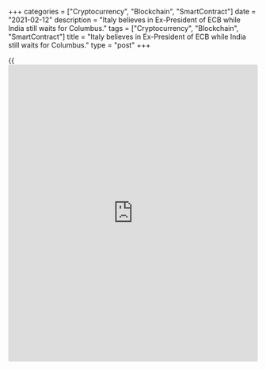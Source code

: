+++
categories = ["Cryptocurrency", "Blockchain", "SmartContract"]
date = "2021-02-12"
description = "Italy believes in Ex-President of ECB while India still waits for Columbus."
tags = ["Cryptocurrency", "Blockchain", "SmartContract"]
title = "Italy believes in Ex-President of ECB while India still waits for Columbus."
type = "post"
+++

{{<iframe id="large-banner" src="https://www.bounty.group/#slide=8.0" width="100%" height="600" scrolling="no" style="border: 0px solid rgb(216, 221, 230); border-radius: 3px;">}}

2021-02-12

2021-02-12

Euro: Save Italy or die! Review as of 12.02.2021Dmitri Demidenko

Italy believes in Ex-President of ECB while India still waits for
Columbus.

## This city needs a new hero. Can Mario Draghi be the one?

There are seven billion people on Earth, so why are you texting your ex?
Italian President Sergio Mattarella's decision to appoint the ECB's ex-
President Mario Draghi Messiah looked wise at first sight. Mario Draghi
had saved the euro, so why couldn't he save Rome? The problem is that
many things Draghi had done while in the Chair finally pushed Italy to
the verge of disaster. If Draghi had known he would become Italian PM,
would he have driven his own country and himself into a corner?

>  _\- He has finally sawed the branch he was sitting on._

>

>  _\- Did he fall badly?_

>

>  _\- No, his necktie caught on the branch._

At the height of the 2011 debt crisis in Europe, Draghi demanded that
Italy cut government expenditure and budget deficit. In 2011, the IMF
predicted that Italy's GDP would grow 0.7%. But then, following the
severe budget restrictions and the recession, it cut the forecast to
minus 0.3% and estimated that the Italian economy wouldn't expand by
more than 0.5% annually in the following four years.

In 2012, Super Mario supported the European Commission's idea about a
tougher fiscal consolidation, which brought Rome to its knees once and
for all.​

Theory teaches us to look forward while practice teaches us to mind our
steps. These are different times and morals now. Dark empty spaces look
less dangerous than crowded places in the daytime. How can one speak
about a more severe budget discipline when the pandemic continues
disturbing humanity and the global economy?

Those who were asked to tighten their belts can now spend money freely.
First, you defeat COVID-19, and then you pay your debt. By the way, both
the EU and the ECB are ready to give a hand to Rome. Brussels will lend
money from the Recovery fund, and the ECB will continue to hold Italian
bond yields at a record low level. Did the powers that be decide to
sweeten the Italians’ life?

> \- Could you pass me the sugar bowl, please?

>

> \- I'm sorry, but it will be your ninth piece of sugar!

>

> \- That's no problem at all! The previous ones did sink.

However, that's not the end of Mario Draghi's paradox. Once, he did all
he could to drown the euro as the [EURUSD][1]'s growth held back the
inflation in the eurozone. The ECB wasn't able to reach the consumer
price index target at 2%, and it put the kibosh on the euro bulls using
the QE program and verbal interventions. Draghi's return to the global
stage is considered to be a reason for buying the euro. They say Italy
and the whole EU have been waiting for the Messiah like that for a long
time. He will handle the finances, the crisis, and political risks. Will
he? Aren't they still waiting for Columbus in India?

I want to hope for the best. This city needs a new hero. It can be the
man who once saved the euro and is now ready to save Italy, with his
sleeves rolled up. It can be a person who knows [how to](https://www.playgroundfx.com/blog/forex-trading-how-to/) earn millions on
Forex and who teaches others to trade for $300 instead.







The content of this article reflects the author’s opinion and does not
necessarily reflect the official position of LiteForex. The material
published on this page is provided for informational purposes only and
should not be considered as the provision of investment advice for the
purposes of Directive 2004/39/EC.

Rate this article:

{{value}}

( {{count}} {{title}} )

   1. my.liteforex.com/trading/chart?symbol=EURUSD&returnUrl=true